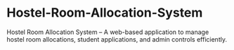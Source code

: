 # Hostel-Room-Allocation-System
Hostel Room Allocation System – A web-based application to manage hostel room allocations, student applications, and admin controls efficiently.
